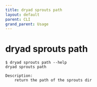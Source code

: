 ```yaml
---
title: dryad sprouts path
layout: default
parent: CLI
grand_parent: Usage
---
```


# dryad sprouts path

```
$ dryad sprouts path --help
dryad sprouts path

Description:
    return the path of the sprouts dir
```